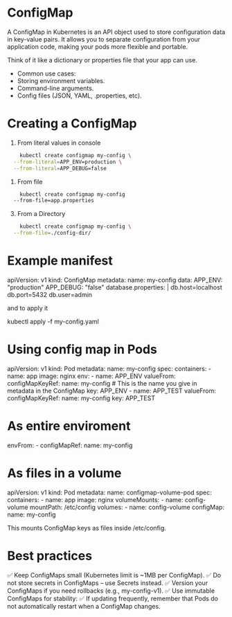 # ConfigMap

A ConfigMap in Kubernetes is an API object used to store configuration data in key-value pairs.
It allows you to separate configuration from your application code, making your pods more flexible and portable.

Think of it like a dictionary or properties file that your app can use.
- Common use cases:
- Storing environment variables.
- Command-line arguments.
- Config files (JSON, YAML, .properties, etc).

# Creating a ConfigMap

1. From literal values in console

``` bash
    kubectl create configmap my-config \
  --from-literal=APP_ENV=production \
  --from-literal=APP_DEBUG=false
```

1. From file 

``` bash
    kubectl create configmap my-config
  --from-file=app.properties
```

3. From a Directory

``` bash
    kubectl create configmap my-config \
  --from-file=./config-dir/
```

# Example manifest

apiVersion: v1
kind: ConfigMap
metadata:
  name: my-config
data:
  APP_ENV: "production"
  APP_DEBUG: "false"
  database.properties: |
    db.host=localhost
    db.port=5432
    db.user=admin


and to apply it

kubectl apply -f my-config.yaml

# Using config map in Pods

apiVersion: v1
kind: Pod
metadata:
    name: my-config
spec:
    containers:
        - name: app
          image: nginx
          env:
            - name: APP_ENV
              valueFrom:
                configMapKeyRef:
                    name: my-config # This is the name you give in metadata in the ConfigMap
                    key: APP_ENV
            - name: APP_TEST
              valueFrom:
                configMapKeyRef:
                    name: my-config
                    key: APP_TEST


# As entire enviroment
envFrom:
    - configMapRef:
        name: my-config

# As files in a volume
apiVersion: v1
kind: Pod
metadata:
  name: configmap-volume-pod
spec:
  containers:
    - name: app
      image: nginx
      volumeMounts:
        - name: config-volume
          mountPath: /etc/config
  volumes:
    - name: config-volume
      configMap:
        name: my-config

This mounts ConfigMap keys as files inside /etc/config.

# Best practices

✅ Keep ConfigMaps small (Kubernetes limit is ~1MB per ConfigMap).
✅ Do not store secrets in ConfigMaps – use Secrets instead.
✅ Version your ConfigMaps if you need rollbacks (e.g., my-config-v1).
✅ Use immutable ConfigMaps for stability:
✅ If updating frequently, remember that Pods do not automatically restart when a ConfigMap changes.

